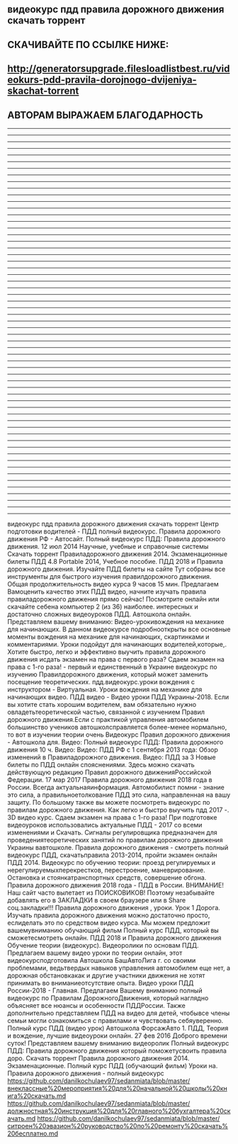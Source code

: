 видеокурс пдд правила дорожного движения скачать торрент
--------------------------------------------------
СКАЧИВАЙТЕ ПО ССЫЛКЕ НИЖЕ:
--------------------------------------------------
http://generatorsupgrade.filesloadlistbest.ru/videokurs-pdd-pravila-dorojnogo-dvijeniya-skachat-torrent
--------------------------------------------------
АВТОРАМ ВЫРАЖАЕМ БЛАГОДАРНОСТЬ
--------------------------------------------------
--------------------------------------------------
--------------------------------------------------
--------------------------------------------------
--------------------------------------------------
--------------------------------------------------
--------------------------------------------------
--------------------------------------------------
--------------------------------------------------
--------------------------------------------------
--------------------------------------------------
--------------------------------------------------
--------------------------------------------------
--------------------------------------------------
--------------------------------------------------
--------------------------------------------------
--------------------------------------------------
--------------------------------------------------
--------------------------------------------------
--------------------------------------------------
--------------------------------------------------
--------------------------------------------------
--------------------------------------------------
--------------------------------------------------
--------------------------------------------------
--------------------------------------------------
--------------------------------------------------
--------------------------------------------------
--------------------------------------------------
--------------------------------------------------
--------------------------------------------------
--------------------------------------------------
--------------------------------------------------
--------------------------------------------------
--------------------------------------------------
--------------------------------------------------
--------------------------------------------------
--------------------------------------------------
--------------------------------------------------
--------------------------------------------------
--------------------------------------------------
--------------------------------------------------
--------------------------------------------------
--------------------------------------------------
--------------------------------------------------
--------------------------------------------------
--------------------------------------------------
--------------------------------------------------
--------------------------------------------------
--------------------------------------------------
--------------------------------------------------
--------------------------------------------------
--------------------------------------------------
--------------------------------------------------
--------------------------------------------------
--------------------------------------------------
--------------------------------------------------
--------------------------------------------------
--------------------------------------------------
--------------------------------------------------
видеокурс пдд правила дорожного движения скачать торрент Центр подготовки водителей - ПДД полный видеокурс. Правила дорожного движения РФ - Автосайт. Полный видеокурс ПДД: Правила дорожного движения. 12 июл 2014  Научные, учебные и справочные системы  Скачать торрент Правиладорожного движения 2014. Экзаменационные билеты ПДД 4.8 Portable 2014, Учебное пособие. ПДД 2018 и Правила дорожного движения. Изучайте ПДД билеты на сайте Тут собраны все инструменты для быстрого изучения правилдорожного движения. Общая продолжительность видео курса 9 часов 15 мин. Предлагаем Вамоценить качество этих ПДД видео, начните изучать правила правиладорожного движения прямо сейчас! Посмотрите онлайн или скачайте себена компьютер 2 (из 36) наиболее. интересных и достаточно сложных видеоуроков ПДД. Автошкола онлайн. Представляем вашему вниманию: Видео-урокивождения на механике для начинающих. В данном видеокурсе подробнооткрыты все основные моменты вождения на механике для начинающих, скартинками и комментариями. Уроки подойдут для начинающих водителей,которые,. Хотите быстро, легко и эффективно выучить правила дорожного движения исдать экзамен на права с первого раза? Сдаем экзамен на права с 1-го раза! - первый и единственный в Украине видеокурс по изучению Правилдорожного движения, который может заменить посещение теоретических. пдд.видеокурс.уроки вождения с инструктором - Виртуальная. Уроки вождения на механике для начинающих видео. ПДД видео - Видео уроки ПДД Украины-2018. Если вы хотите стать хорошим водителем, вам обязательно нужно овладетьтеоретической частью, связанной с изучением Правил дорожного движения.Если с практикой управления автомобилем большинство учеников автошколсправляется более-менее нормально, то вот в изучении теории очень
Видеокурс Правил дорожного движения - Автошкола для. Видео: Полный видеокурс ПДД: Правила дорожного движения  10 ч. Видео:  Видео: ПДД РФ с 1 сентября 2013 года: Обзор изменений в Правиладорожного движения. Видео: ПДД за 3  Новые билеты по ПДД онлайн спояснениями. Здесь можно скачать действующую редакцию Правил дорожного движенияРоссийской Федерации. 17 мар 2017  Правила дорожного движения 2018 года в России. Всегда актуальнаяинформация.  Автомобилист помни - знание это сила, а правильноетолкование ПДД это сила, направленная на вашу защиту. По большому также вы можете посмотреть видеокурс по правилам дорожного движения. Как легко и быстро выучить пдд 2017 -. 3D видео курс. Сдаем экзамен на права с 1-го раза! При подготовке видеоуроков использовались актуальные ПДД - 2017 со всеми изменениями и Скачать. Сигналы регулировщика  предназначен для проведениятеоретических занятий по правилам дорожного движения Украины вавтошколе. Правила дорожного движения - смотреть полный видеокурс ПДД, скачатьправила 2013-2014, пройти экзамен онлайн ПДД 2014. Видеокурс по обучению теории: проезд регулируемых и нерегулируемыхперекрестков, перестроение, маневрирование. Остановка и стоянкатранспортных средств, совершение обгона. Правила дорожного движения 2018 года - ПДД в России. ВНИМАНИЕ! Наш сайт часто вылетает из ПОИСКОВИКОВ! Поэтому незабывайте добавлять его в ЗАКЛАДКИ в своем браузере или в   Share соц.закладки!!! Правила дорожного движения , уроки. Урок 1 Дорога. Изучать правила дорожного движения можно достаточно просто, еслиделать это по средством видео курса. Мы можем предложит вашемувниманию обучающий фильм Полный курс ПДД, который вы сможетесмотреть онлайн. ПДД 2018 и Правила дорожного движения
Обучение теории (видеокурс). Видеоролики по основам ПДД. Предлагаем вашему видео уроки по теории онлайн, этот видеокурсподготовила Автошкола БашАвтоЛига г.  со своими проблемами, ведьтвердых навыков управления автомобилем еще нет, а дорожная обстановкакак и другие участники движения не хотят принимать во вниманиеотсутствие опыта. Видео уроки ПДД России-2018 - Главная. Предлагаем Вашему вниманию полный видеокурс по Правилам ДорожногоДвижения, который наглядно объясняет все нюансы и особенности ПДДРоссии. Также дополнительно представляем ПДД на видео для детей, чтобывсе члены семьи могли ознакомиться с правилами и чувствовать себяуверенно. Полный курс ПДД (видео урок)  Автошкола ФорсажАвто 1. ПДД, Теория и вождение, лучшие видеоуроки онлайн. 27 фев 2016  Доброго времени суток! Представляем вашему вниманию видеоролик Полный видеокурс ПДД: Правила дорожного движения который поможетусвоить правила доро. Скачать торрент Правила дорожного движения 2014. Экзаменационные. Полный курс ПДД (обучающий фильм)  Уроки на. Правила дорожного движения - полный видеокурс
https://github.com/danilkochulaev97/sedanmiata/blob/master/внеклассные%20мероприятия%20для%20начальной%20школы%20книга%20скачать.md
https://github.com/danilkochulaev97/sedanmiata/blob/master/должностная%20инструкция%20для%20главного%20бухгалтера%20скачать.md
https://github.com/danilkochulaev97/sedanmiata/blob/master/ситроен%20эвазион%20руководство%20по%20ремонту%20скачать%20бесплатно.md